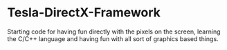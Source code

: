 # Tesla-DirectX-Framework
Starting code for having fun directly with the pixels on the screen, learning the C/C++ language and having fun with all sort of graphics based things.
